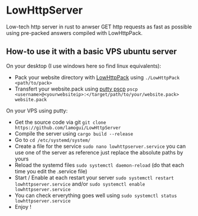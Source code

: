 LowHttpServer
=============

Low-tech http server in rust to anwser GET http requests as fast as possible using pre-packed answers compiled with LowHttpPack.

How-to use it with a basic VPS ubuntu server
--------------------------------------------
On your desktop (I use windows here so find linux equivalents):
  * Pack your website directory with [LowHttpPack](https://github.com/lamogui/LowHttpPack) using ```./LowHttpPack <path/to/pack>```
  * Transfert your website.pack using [putty pscp](https://www.putty.org/) ```pscp <username>@<yourwebsiteip>:</target/path/to/your/website.pack> website.pack```

On your VPS using putty:
 * Get the source code via git ```git clone https://github.com/lamogui/LowHttpServer```
 * Compile the server using ```cargo build --release```
 * Go to ```cd /etc/systemd/system/```
 * Create a file for the service ```sudo nano lowhttpserver.service``` you can use one of the server as reference just replace the absolute paths by yours
 * Reload the systemd files ```sudo systemctl daemon-reload``` (do that each time you edit the .service file)
 * Start / Enable at each restart your server ```sudo systemctl restart lowhttpserver.service``` and/or ```sudo systemctl enable lowhttpserver.service```
 * You can check erverything goes well using ```sudo systemctl status lowhttpserver.service```
 * Enjoy !

 

 
